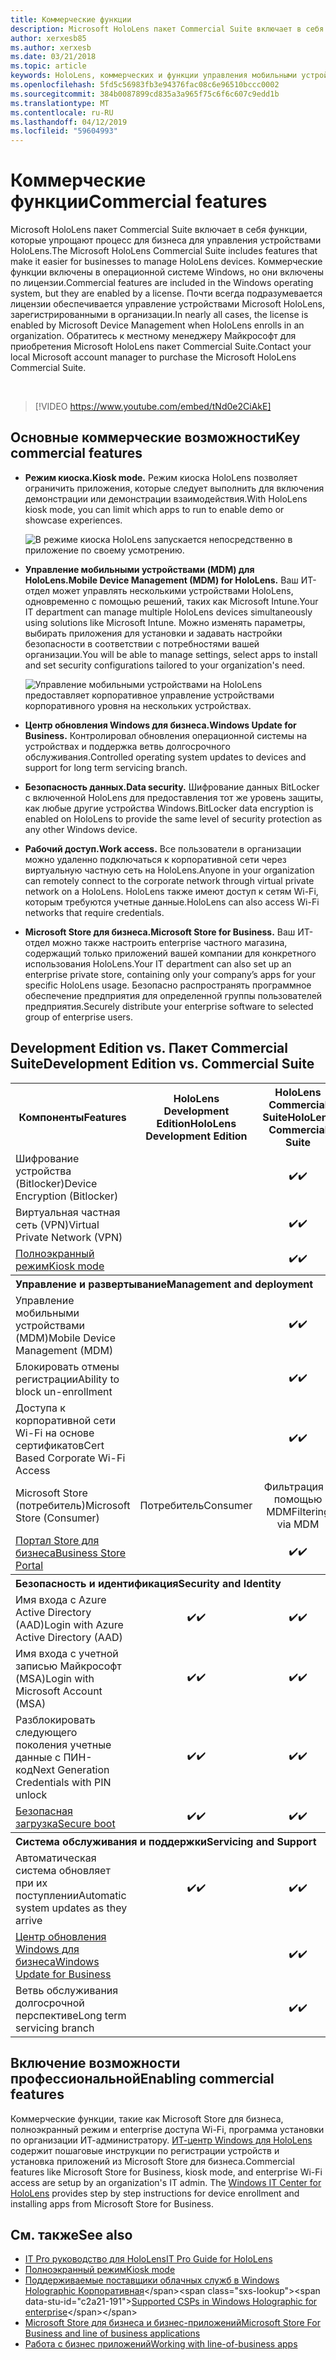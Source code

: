 ```yaml
---
title: Коммерческие функции
description: Microsoft HoloLens пакет Commercial Suite включает в себя функции, которые упрощают процесс для бизнеса для управления устройствами HoloLens.
author: xerxesb85
ms.author: xerxesb
ms.date: 03/21/2018
ms.topic: article
keywords: HoloLens, коммерческих и функции управления мобильными устройствами, управление мобильными устройствами, полноэкранный режим
ms.openlocfilehash: 5fd5c56983fb3e94376fac08c6e96510bccc0002
ms.sourcegitcommit: 384b0087899cd835a3a965f75c6f6c607c9edd1b
ms.translationtype: MT
ms.contentlocale: ru-RU
ms.lasthandoff: 04/12/2019
ms.locfileid: "59604993"
---
```

# <a name="commercial-features"></a><span data-ttu-id="c2a21-104">Коммерческие функции</span><span class="sxs-lookup"><span data-stu-id="c2a21-104">Commercial features</span></span>

<span data-ttu-id="c2a21-105">Microsoft HoloLens пакет Commercial Suite включает в себя функции, которые упрощают процесс для бизнеса для управления устройствами HoloLens.</span><span class="sxs-lookup"><span data-stu-id="c2a21-105">The Microsoft HoloLens Commercial Suite includes features that make it easier for businesses to manage HoloLens devices.</span></span> <span data-ttu-id="c2a21-106">Коммерческие функции включены в операционной системе Windows, но они включены по лицензии.</span><span class="sxs-lookup"><span data-stu-id="c2a21-106">Commercial features are included in the Windows operating system, but they are enabled by a license.</span></span> <span data-ttu-id="c2a21-107">Почти всегда подразумевается лицензии обеспечивается управление устройствами Microsoft HoloLens, зарегистрированными в организации.</span><span class="sxs-lookup"><span data-stu-id="c2a21-107">In nearly all cases, the license is enabled by Microsoft Device Management when HoloLens enrolls in an organization.</span></span> <span data-ttu-id="c2a21-108">Обратитесь к местному менеджеру Майкрософт для приобретения Microsoft HoloLens пакет Commercial Suite.</span><span class="sxs-lookup"><span data-stu-id="c2a21-108">Contact your local Microsoft account manager to purchase the Microsoft HoloLens Commercial Suite.</span></span>

&nbsp;

>[!VIDEO https://www.youtube.com/embed/tNd0e2CiAkE]

## <a name="key-commercial-features"></a><span data-ttu-id="c2a21-109">Основные коммерческие возможности</span><span class="sxs-lookup"><span data-stu-id="c2a21-109">Key commercial features</span></span>

* <span data-ttu-id="c2a21-110">**Режим киоска.**</span><span class="sxs-lookup"><span data-stu-id="c2a21-110">**Kiosk mode.**</span></span> <span data-ttu-id="c2a21-111">Режим киоска HoloLens позволяет ограничить приложения, которые следует выполнить для включения демонстрации или демонстрации взаимодействия.</span><span class="sxs-lookup"><span data-stu-id="c2a21-111">With HoloLens kiosk mode, you can limit which apps to run to enable demo or showcase experiences.</span></span>

  ![В режиме киоска HoloLens запускается непосредственно в приложение по своему усмотрению.](images/201608-kioskmode-400px.png)

* <span data-ttu-id="c2a21-113">**Управление мобильными устройствами (MDM) для HoloLens.**</span><span class="sxs-lookup"><span data-stu-id="c2a21-113">**Mobile Device Management (MDM) for HoloLens.**</span></span> <span data-ttu-id="c2a21-114">Ваш ИТ-отдел может управлять несколькими устройствами HoloLens, одновременно с помощью решений, таких как Microsoft Intune.</span><span class="sxs-lookup"><span data-stu-id="c2a21-114">Your IT department can manage multiple HoloLens devices simultaneously using solutions like Microsoft Intune.</span></span> <span data-ttu-id="c2a21-115">Можно изменять параметры, выбирать приложения для установки и задавать настройки безопасности в соответствии с потребностями вашей организации.</span><span class="sxs-lookup"><span data-stu-id="c2a21-115">You will be able to manage settings, select apps to install and set security configurations tailored to your organization's need.</span></span>

  ![Управление мобильными устройствами на HoloLens предоставляет корпоративное управление устройствами корпоративного уровня на нескольких устройствах.](images/201608-enterprisemanagement-400px.png)
  
* <span data-ttu-id="c2a21-117">**Центр обновления Windows для бизнеса.**</span><span class="sxs-lookup"><span data-stu-id="c2a21-117">**Windows Update for Business.**</span></span> <span data-ttu-id="c2a21-118">Контролировал обновления операционной системы на устройствах и поддержка ветвь долгосрочного обслуживания.</span><span class="sxs-lookup"><span data-stu-id="c2a21-118">Controlled operating system updates to devices and support for long term servicing branch.</span></span>
* <span data-ttu-id="c2a21-119">**Безопасность данных.**</span><span class="sxs-lookup"><span data-stu-id="c2a21-119">**Data security.**</span></span> <span data-ttu-id="c2a21-120">Шифрование данных BitLocker с включенной HoloLens для предоставления тот же уровень защиты, как любые другие устройства Windows.</span><span class="sxs-lookup"><span data-stu-id="c2a21-120">BitLocker data encryption is enabled on HoloLens to provide the same level of security protection as any other Windows device.</span></span>
* <span data-ttu-id="c2a21-121">**Рабочий доступ.**</span><span class="sxs-lookup"><span data-stu-id="c2a21-121">**Work access.**</span></span> <span data-ttu-id="c2a21-122">Все пользователи в организации можно удаленно подключаться к корпоративной сети через виртуальную частную сеть на HoloLens.</span><span class="sxs-lookup"><span data-stu-id="c2a21-122">Anyone in your organization can remotely connect to the corporate network through virtual private network on a HoloLens.</span></span> <span data-ttu-id="c2a21-123">HoloLens также имеют доступ к сетям Wi-Fi, которым требуются учетные данные.</span><span class="sxs-lookup"><span data-stu-id="c2a21-123">HoloLens can also access Wi-Fi networks that require credentials.</span></span>
* <span data-ttu-id="c2a21-124">**Microsoft Store для бизнеса.**</span><span class="sxs-lookup"><span data-stu-id="c2a21-124">**Microsoft Store for Business.**</span></span> <span data-ttu-id="c2a21-125">Ваш ИТ-отдел можно также настроить enterprise частного магазина, содержащий только приложений вашей компании для конкретного использования HoloLens.</span><span class="sxs-lookup"><span data-stu-id="c2a21-125">Your IT department can also set up an enterprise private store, containing only your company’s apps for your specific HoloLens usage.</span></span> <span data-ttu-id="c2a21-126">Безопасно распространять программное обеспечение предприятия для определенной группы пользователей предприятия.</span><span class="sxs-lookup"><span data-stu-id="c2a21-126">Securely distribute your enterprise software to selected group of enterprise users.</span></span>

## <a name="development-edition-vs-commercial-suite"></a><span data-ttu-id="c2a21-127">Development Edition vs. Пакет Commercial Suite</span><span class="sxs-lookup"><span data-stu-id="c2a21-127">Development Edition vs. Commercial Suite</span></span>

<table>
<tr>
<th><span data-ttu-id="c2a21-128">Компоненты</span><span class="sxs-lookup"><span data-stu-id="c2a21-128">Features</span></span></th><th><span data-ttu-id="c2a21-129">HoloLens Development Edition</span><span class="sxs-lookup"><span data-stu-id="c2a21-129">HoloLens Development Edition</span></span></th><th><span data-ttu-id="c2a21-130">HoloLens Commercial Suite</span><span class="sxs-lookup"><span data-stu-id="c2a21-130">HoloLens Commercial Suite</span></span></th><th><span data-ttu-id="c2a21-131">HoloLens 2</span><span class="sxs-lookup"><span data-stu-id="c2a21-131">HoloLens 2</span></span></th>
</tr><tr>
<td><span data-ttu-id="c2a21-132">Шифрование устройства (Bitlocker)</span><span class="sxs-lookup"><span data-stu-id="c2a21-132">Device Encryption (Bitlocker)</span></span></td><td></td><td style="text-align: center;"><span data-ttu-id="c2a21-133">✔️</span><span class="sxs-lookup"><span data-stu-id="c2a21-133">✔️</span></span></td><td style="text-align: center;"><span data-ttu-id="c2a21-134">✔️</span><span class="sxs-lookup"><span data-stu-id="c2a21-134">✔️</span></span></td>
</tr><tr>
<td><span data-ttu-id="c2a21-135">Виртуальная частная сеть (VPN)</span><span class="sxs-lookup"><span data-stu-id="c2a21-135">Virtual Private Network (VPN)</span></span></td><td></td><td style="text-align: center;"><span data-ttu-id="c2a21-136">✔️</span><span class="sxs-lookup"><span data-stu-id="c2a21-136">✔️</span></span></td><td style="text-align: center;"><span data-ttu-id="c2a21-137">✔️</span><span class="sxs-lookup"><span data-stu-id="c2a21-137">✔️</span></span></td>
</tr><tr>
<td><span data-ttu-id="c2a21-138"><a href="using-the-windows-device-portal.md#kiosk-mode">Полноэкранный режим</a></span><span class="sxs-lookup"><span data-stu-id="c2a21-138"><a href="using-the-windows-device-portal.md#kiosk-mode">Kiosk mode</a></span></span></td><td></td><td style="text-align: center;"><span data-ttu-id="c2a21-139">✔️</span><span class="sxs-lookup"><span data-stu-id="c2a21-139">✔️</span></span></td><td style="text-align: center;"><span data-ttu-id="c2a21-140">✔️</span><span class="sxs-lookup"><span data-stu-id="c2a21-140">✔️</span></span></td>
</tr><tr>
<th colspan="3" style="text-align: left;"> <span data-ttu-id="c2a21-141">Управление и развертывание</span><span class="sxs-lookup"><span data-stu-id="c2a21-141">Management and deployment</span></span></th>
</tr><tr>
<td><span data-ttu-id="c2a21-142">Управление мобильными устройствами (MDM)</span><span class="sxs-lookup"><span data-stu-id="c2a21-142">Mobile Device Management (MDM)</span></span></td><td style="text-align: center;"></td><td style="text-align: center;"><span data-ttu-id="c2a21-143">✔️</span><span class="sxs-lookup"><span data-stu-id="c2a21-143">✔️</span></span></td><td style="text-align: center;"><span data-ttu-id="c2a21-144">✔️</span><span class="sxs-lookup"><span data-stu-id="c2a21-144">✔️</span></span></td>
</tr><tr>
<td><span data-ttu-id="c2a21-145">Блокировать отмены регистрации</span><span class="sxs-lookup"><span data-stu-id="c2a21-145">Ability to block un-enrollment</span></span></td><td></td><td style="text-align: center;"><span data-ttu-id="c2a21-146">✔️</span><span class="sxs-lookup"><span data-stu-id="c2a21-146">✔️</span></span></td><td style="text-align: center;"><span data-ttu-id="c2a21-147">✔️</span><span class="sxs-lookup"><span data-stu-id="c2a21-147">✔️</span></span></td>
</tr><tr>
<td><span data-ttu-id="c2a21-148">Доступа к корпоративной сети Wi-Fi на основе сертификатов</span><span class="sxs-lookup"><span data-stu-id="c2a21-148">Cert Based Corporate Wi-Fi Access</span></span></td><td></td><td style="text-align: center;"><span data-ttu-id="c2a21-149">✔️</span><span class="sxs-lookup"><span data-stu-id="c2a21-149">✔️</span></span></td><td style="text-align: center;"><span data-ttu-id="c2a21-150">✔️</span><span class="sxs-lookup"><span data-stu-id="c2a21-150">✔️</span></span></td>
</tr><tr>
<td><span data-ttu-id="c2a21-151">Microsoft Store (потребитель)</span><span class="sxs-lookup"><span data-stu-id="c2a21-151">Microsoft Store (Consumer)</span></span></td><td style="text-align: center;"><span data-ttu-id="c2a21-152">Потребитель</span><span class="sxs-lookup"><span data-stu-id="c2a21-152">Consumer</span></span></td><td style="text-align: center;"><span data-ttu-id="c2a21-153">Фильтрация с помощью MDM</span><span class="sxs-lookup"><span data-stu-id="c2a21-153">Filtering via MDM</span></span></td><td style="text-align: center;"><span data-ttu-id="c2a21-154">Фильтрация с помощью MDM</span><span class="sxs-lookup"><span data-stu-id="c2a21-154">Filtering via MDM</span></span></td>
</tr><tr>
<td><span data-ttu-id="c2a21-155"><a href="https://technet.microsoft.com/itpro/windows/manage/working-with-line-of-business-apps">Портал Store для бизнеса</a></span><span class="sxs-lookup"><span data-stu-id="c2a21-155"><a href="https://technet.microsoft.com/itpro/windows/manage/working-with-line-of-business-apps">Business Store Portal</a></span></span></td><td></td><td style="text-align: center;"><span data-ttu-id="c2a21-156">✔️</span><span class="sxs-lookup"><span data-stu-id="c2a21-156">✔️</span></span></td><td style="text-align: center;"><span data-ttu-id="c2a21-157">✔️</span><span class="sxs-lookup"><span data-stu-id="c2a21-157">✔️</span></span></td>
</tr><tr>
<th colspan="3" style="text-align: left;"> <span data-ttu-id="c2a21-158">Безопасность и идентификация</span><span class="sxs-lookup"><span data-stu-id="c2a21-158">Security and Identity</span></span></th>
</tr><tr>
<td><span data-ttu-id="c2a21-159">Имя входа с Azure Active Directory (AAD)</span><span class="sxs-lookup"><span data-stu-id="c2a21-159">Login with Azure Active Directory (AAD)</span></span></td><td style="text-align: center;"><span data-ttu-id="c2a21-160">✔️</span><span class="sxs-lookup"><span data-stu-id="c2a21-160">✔️</span></span></td><td style="text-align: center;"><span data-ttu-id="c2a21-161">✔️</span><span class="sxs-lookup"><span data-stu-id="c2a21-161">✔️</span></span></td><td style="text-align: center;"><span data-ttu-id="c2a21-162">✔️</span><span class="sxs-lookup"><span data-stu-id="c2a21-162">✔️</span></span></td>
</tr><tr>
<td><span data-ttu-id="c2a21-163">Имя входа с учетной записью Майкрософт (MSA)</span><span class="sxs-lookup"><span data-stu-id="c2a21-163">Login with Microsoft Account (MSA)</span></span></td><td style="text-align: center;"><span data-ttu-id="c2a21-164">✔️</span><span class="sxs-lookup"><span data-stu-id="c2a21-164">✔️</span></span></td><td style="text-align: center;"><span data-ttu-id="c2a21-165">✔️</span><span class="sxs-lookup"><span data-stu-id="c2a21-165">✔️</span></span></td><td style="text-align: center;"><span data-ttu-id="c2a21-166">✔️</span><span class="sxs-lookup"><span data-stu-id="c2a21-166">✔️</span></span></td>
</tr><tr>
<td><span data-ttu-id="c2a21-167">Разблокировать следующего поколения учетные данные с ПИН-код</span><span class="sxs-lookup"><span data-stu-id="c2a21-167">Next Generation Credentials with PIN unlock</span></span></td><td style="text-align: center;"><span data-ttu-id="c2a21-168">✔️</span><span class="sxs-lookup"><span data-stu-id="c2a21-168">✔️</span></span></td><td style="text-align: center;"><span data-ttu-id="c2a21-169">✔️</span><span class="sxs-lookup"><span data-stu-id="c2a21-169">✔️</span></span></td><td style="text-align: center;"><span data-ttu-id="c2a21-170">✔️</span><span class="sxs-lookup"><span data-stu-id="c2a21-170">✔️</span></span></td>
</tr><tr>
<td><span data-ttu-id="c2a21-171"><a href="https://msdn.microsoft.com/windows/hardware/commercialize/manufacture/desktop/secure-boot-overview">Безопасная загрузка</a></span><span class="sxs-lookup"><span data-stu-id="c2a21-171"><a href="https://msdn.microsoft.com/windows/hardware/commercialize/manufacture/desktop/secure-boot-overview">Secure boot</a></span></span></td><td style="text-align: center;"><span data-ttu-id="c2a21-172">✔️</span><span class="sxs-lookup"><span data-stu-id="c2a21-172">✔️</span></span></td><td style="text-align: center;"><span data-ttu-id="c2a21-173">✔️</span><span class="sxs-lookup"><span data-stu-id="c2a21-173">✔️</span></span></td><td style="text-align: center;"><span data-ttu-id="c2a21-174">✔️</span><span class="sxs-lookup"><span data-stu-id="c2a21-174">✔️</span></span></td>
</tr><tr>
<th colspan="3" style="text-align: left;"> <span data-ttu-id="c2a21-175">Система обслуживания и поддержки</span><span class="sxs-lookup"><span data-stu-id="c2a21-175">Servicing and Support</span></span></th>
</tr><tr>
<td><span data-ttu-id="c2a21-176">Автоматическая система обновляет при их поступлении</span><span class="sxs-lookup"><span data-stu-id="c2a21-176">Automatic system updates as they arrive</span></span></td><td style="text-align: center;"><span data-ttu-id="c2a21-177">✔️</span><span class="sxs-lookup"><span data-stu-id="c2a21-177">✔️</span></span></td><td style="text-align: center;"><span data-ttu-id="c2a21-178">✔️</span><span class="sxs-lookup"><span data-stu-id="c2a21-178">✔️</span></span></td><td style="text-align: center;"><span data-ttu-id="c2a21-179">✔️</span><span class="sxs-lookup"><span data-stu-id="c2a21-179">✔️</span></span></td>
</tr><tr>
<td><span data-ttu-id="c2a21-180"><a href="https://technet.microsoft.com/itpro/windows/plan/windows-update-for-business">Центр обновления Windows для бизнеса</a></span><span class="sxs-lookup"><span data-stu-id="c2a21-180"><a href="https://technet.microsoft.com/itpro/windows/plan/windows-update-for-business">Windows Update for Business</a></span></span></td><td></td><td style="text-align: center;"><span data-ttu-id="c2a21-181">✔️</span><span class="sxs-lookup"><span data-stu-id="c2a21-181">✔️</span></span></td><td style="text-align: center;"><span data-ttu-id="c2a21-182">✔️</span><span class="sxs-lookup"><span data-stu-id="c2a21-182">✔️</span></span></td>
</tr><tr>
<td><span data-ttu-id="c2a21-183">Ветвь обслуживания долгосрочной перспективе</span><span class="sxs-lookup"><span data-stu-id="c2a21-183">Long term servicing branch</span></span></td><td></td><td style="text-align: center;"><span data-ttu-id="c2a21-184">✔️</span><span class="sxs-lookup"><span data-stu-id="c2a21-184">✔️</span></span></td><td style="text-align: center;"><span data-ttu-id="c2a21-185">✔️</span><span class="sxs-lookup"><span data-stu-id="c2a21-185">✔️</span></span></td>
</tr>
</table>



## <a name="enabling-commercial-features"></a><span data-ttu-id="c2a21-186">Включение возможности профессиональной</span><span class="sxs-lookup"><span data-stu-id="c2a21-186">Enabling commercial features</span></span>

<span data-ttu-id="c2a21-187">Коммерческие функции, такие как Microsoft Store для бизнеса, полноэкранный режим и enterprise доступа Wi-Fi, программа установки по организации ИТ-администратору. [ИТ-центр Windows для HoloLens](https://technet.microsoft.com/itpro/hololens/index) содержит пошаговые инструкции по регистрации устройств и установка приложений из Microsoft Store для бизнеса.</span><span class="sxs-lookup"><span data-stu-id="c2a21-187">Commercial features like Microsoft Store for Business, kiosk mode, and enterprise Wi-Fi access are setup by an organization's IT admin. The [Windows IT Center for HoloLens](https://technet.microsoft.com/itpro/hololens/index) provides step by step instructions for device enrollment and installing apps from Microsoft Store for Business.</span></span>

## <a name="see-also"></a><span data-ttu-id="c2a21-188">См. также</span><span class="sxs-lookup"><span data-stu-id="c2a21-188">See also</span></span>
* [<span data-ttu-id="c2a21-189">IT Pro руководство для HoloLens</span><span class="sxs-lookup"><span data-stu-id="c2a21-189">IT Pro Guide for HoloLens</span></span>](https://technet.microsoft.com/itpro/hololens/index)
* [<span data-ttu-id="c2a21-190">Полноэкранный режим</span><span class="sxs-lookup"><span data-stu-id="c2a21-190">Kiosk mode</span></span>](using-the-windows-device-portal.md#kiosk-mode)
* <span data-ttu-id="c2a21-191">[Поддерживаемые поставщики облачных служб в Windows Holographic Корпоративная](https://msdn.microsoft.com/library/windows/hardware/dn920025(v=vs.85).aspx#HoloLens)</span><span class="sxs-lookup"><span data-stu-id="c2a21-191">[Supported CSPs in Windows Holographic for enterprise](https://msdn.microsoft.com/library/windows/hardware/dn920025(v=vs.85).aspx#HoloLens)</span></span>
* [<span data-ttu-id="c2a21-192">Microsoft Store для бизнеса и бизнес-приложений</span><span class="sxs-lookup"><span data-stu-id="c2a21-192">Microsoft Store For Business and line of business applications</span></span>](https://blogs.technet.microsoft.com/sbucci/2016/04/13/windows-store-for-business-and-line-of-business-applications/)
* [<span data-ttu-id="c2a21-193">Работа с бизнес приложений</span><span class="sxs-lookup"><span data-stu-id="c2a21-193">Working with line-of-business apps</span></span>](https://technet.microsoft.com/itpro/windows/manage/working-with-line-of-business-apps)
